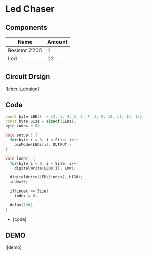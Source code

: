 # Led Chaser

## Components
|Name|Amount|
|-|-|
|Resistor 220Ω|1|
|Led|12|

## Circuit Drsign
![circuit_design]

## Code
```C++
const byte LEDs[] = {2, 3, 4, 5, 6 ,7, 8, 9, 10, 11, 12, 13};
const byte Size = sizeof(LEDs);
byte index = 0;

void setup() {
  for(byte i = 0; i < Size; i++)
    pinMode(LEDs[i], OUTPUT);
}

void loop() {
  for(byte i = 0; i < Size; i++)
    digitalWrite(LEDs[i], LOW);

  digitalWrite(LEDs[index], HIGH);
  index++;

  if(index == Size)
    index = 0;

  delay(100);
}
```
* [code]

## DEMO
![demo]

